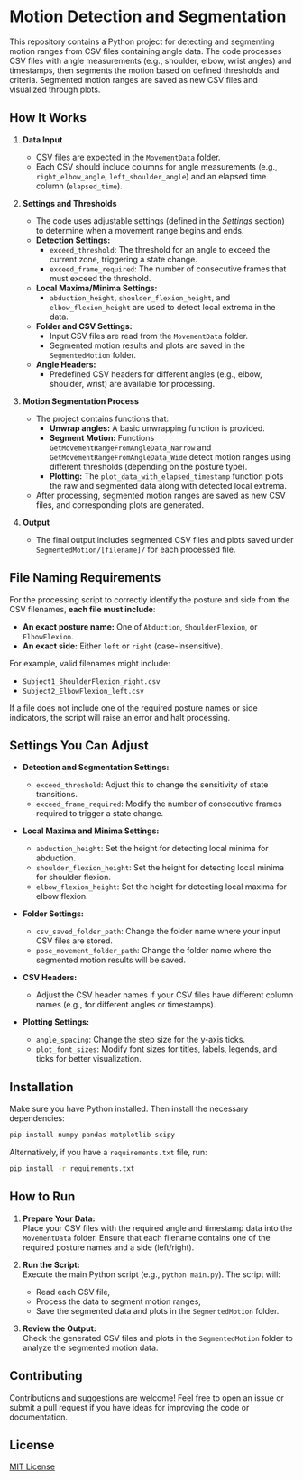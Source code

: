 # Motion Detection and Segmentation

This repository contains a Python project for detecting and segmenting motion ranges from CSV files containing angle data. The code processes CSV files with angle measurements (e.g., shoulder, elbow, wrist angles) and timestamps, then segments the motion based on defined thresholds and criteria. Segmented motion ranges are saved as new CSV files and visualized through plots.

## How It Works

1. **Data Input**  
   - CSV files are expected in the `MovementData` folder.
   - Each CSV should include columns for angle measurements (e.g., `right_elbow_angle`, `left_shoulder_angle`) and an elapsed time column (`elapsed_time`).

2. **Settings and Thresholds**  
   - The code uses adjustable settings (defined in the *Settings* section) to determine when a movement range begins and ends.
   - **Detection Settings:**  
     - `exceed_threshold`: The threshold for an angle to exceed the current zone, triggering a state change.  
     - `exceed_frame_required`: The number of consecutive frames that must exceed the threshold.
   - **Local Maxima/Minima Settings:**  
     - `abduction_height`, `shoulder_flexion_height`, and `elbow_flexion_height` are used to detect local extrema in the data.
   - **Folder and CSV Settings:**  
     - Input CSV files are read from the `MovementData` folder.
     - Segmented motion results and plots are saved in the `SegmentedMotion` folder.
   - **Angle Headers:**  
     - Predefined CSV headers for different angles (e.g., elbow, shoulder, wrist) are available for processing.

3. **Motion Segmentation Process**  
   - The project contains functions that:
     - **Unwrap angles:** A basic unwrapping function is provided.
     - **Segment Motion:** Functions `GetMovementRangeFromAngleData_Narrow` and `GetMovementRangeFromAngleData_Wide` detect motion ranges using different thresholds (depending on the posture type).
     - **Plotting:** The `plot_data_with_elapsed_timestamp` function plots the raw and segmented data along with detected local extrema.
   - After processing, segmented motion ranges are saved as new CSV files, and corresponding plots are generated.

4. **Output**  
   - The final output includes segmented CSV files and plots saved under `SegmentedMotion/[filename]/` for each processed file.

## File Naming Requirements

For the processing script to correctly identify the posture and side from the CSV filenames, **each file must include**:
- **An exact posture name:** One of `Abduction`, `ShoulderFlexion`, or `ElbowFlexion`.
- **An exact side:** Either `left` or `right` (case-insensitive).

For example, valid filenames might include:
- `Subject1_ShoulderFlexion_right.csv`
- `Subject2_ElbowFlexion_left.csv`

If a file does not include one of the required posture names or side indicators, the script will raise an error and halt processing.

## Settings You Can Adjust

- **Detection and Segmentation Settings:**
  - `exceed_threshold`: Adjust this to change the sensitivity of state transitions.
  - `exceed_frame_required`: Modify the number of consecutive frames required to trigger a state change.
  
- **Local Maxima and Minima Settings:**
  - `abduction_height`: Set the height for detecting local minima for abduction.
  - `shoulder_flexion_height`: Set the height for detecting local minima for shoulder flexion.
  - `elbow_flexion_height`: Set the height for detecting local maxima for elbow flexion.

- **Folder Settings:**
  - `csv_saved_folder_path`: Change the folder name where your input CSV files are stored.
  - `pose_movement_folder_path`: Change the folder name where the segmented motion results will be saved.

- **CSV Headers:**
  - Adjust the CSV header names if your CSV files have different column names (e.g., for different angles or timestamps).

- **Plotting Settings:**
  - `angle_spacing`: Change the step size for the y-axis ticks.
  - `plot_font_sizes`: Modify font sizes for titles, labels, legends, and ticks for better visualization.

## Installation

Make sure you have Python installed. Then install the necessary dependencies:

```bash
pip install numpy pandas matplotlib scipy
```

Alternatively, if you have a `requirements.txt` file, run:

```bash
pip install -r requirements.txt
```

## How to Run

1. **Prepare Your Data:**  
   Place your CSV files with the required angle and timestamp data into the `MovementData` folder. Ensure that each filename contains one of the required posture names and a side (left/right).

2. **Run the Script:**  
   Execute the main Python script (e.g., `python main.py`). The script will:
   - Read each CSV file,
   - Process the data to segment motion ranges,
   - Save the segmented data and plots in the `SegmentedMotion` folder.

3. **Review the Output:**  
   Check the generated CSV files and plots in the `SegmentedMotion` folder to analyze the segmented motion data.

## Contributing

Contributions and suggestions are welcome! Feel free to open an issue or submit a pull request if you have ideas for improving the code or documentation.

## License

[MIT License](LICENSE)
